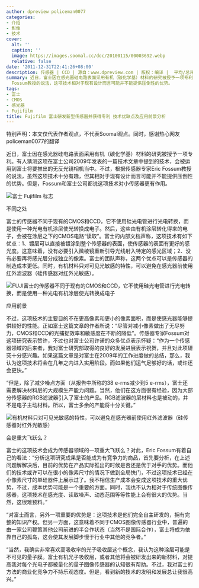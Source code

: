 ```yaml
---
author: dpreview policeman0077
categories:
- 介绍
- 影像
- 技术
cover:
  alt: ''
  caption: ''
  image: https://images.soomal.cc/doc/20100115/00003692.webp
  relative: false
date: '2011-12-31T22:41:26+08:00'
description: 传感器 | CCD | 源自：www.dpreview.com | 版权：编译 |  平均/总评分：10.00/50
summary: 近日，富士因在感光器硅电路表面采用有机（碳化学基）材料的研究被授予一项专利。有人猜测这项在富士公司2009年发表的一篇技术文章中提到的技术，会被运用到富士将要推出的无反光镜相机当中。不过，根据传感器专家Eric
  Fossum教授的说法，这项技术相对于现有设计而言可能并不能提供压倒性的优势。
tags:
- 富士
- CMOS
- 感光器
- Fujifilm
title: Fujifilm 富士研发新型传感器并获得专利 技术优缺点及应用前景分析
---
```


特别声明：本文仅代表作者观点，不代表Soomal观点。同时，感谢热心网友policeman0077的翻译



近日，富士因在感光器硅电路表面采用有机（碳化学基）材料的研究被授予一项专利。有人猜测这项在富士公司2009年发表的一篇技术文章中提到的技术，会被运用到富士将要推出的无反光镜相机当中。不过，根据传感器专家Eric Fossum教授的说法，虽然这项技术十分有趣，但其相对于现有设计而言可能并不能提供压倒性的优势。但是，Fossum和富士公司都说这项技术对小传感器更有作用。



![富士 Fujifilm 标志](https://images.soomal.cc/doc/20100115/00003692.webp)



不同之处



富士的传感器不同于现有的CMOS和CCD，它不使用硅光电管进行光电转换，而是使用一种光电有机涂层使光转换成电子。然后，这些由有机涂层转化得来的电子，会被在涂层之下的CMOS电路“读取”。富士的内部文档声称，这项技术有如下优点：1、镀层可以直接被镀涂到整个传感器的表面，使传感器的表面有更好的感光度。这意味着，没有必要引入微棱镜重新引导光线射入特定的感光区域；2、没有必要再将感光层分成独立的像素。富士的团队声称，这两个优点可以是传感器的制造成本更低。同时，有机材料只对可见光敏感的特性，可以避免在感光器前使用红外滤波器（硅传感器对红外光敏感）。



![FUJI富士的传感器不同于现有的CMOS和CCD，它不使用硅光电管进行光电转换，而是使用一种光电有机涂层使光转换成电子](https://images.soomal.cc/doc/20111231/00015888.webp)



应用前景



不过，这项技术的主要目的不在更高像素和更小的像素面积，而是使感光器能够提供较好的性能。正如富士这篇文章的作者所说：“尽管对减小像素做出了无尽努力，CMOS和CCD的光捕捉效率和敏感度在不断的降低”。传感器专家Fossum对这项研究表示赞许，不过也对富士公司许诺的众多优点表示怀疑：“作为一个传感器领域的后来者，我对富士研究部取得的良好的发展进展表示祝贺，并且对此项研究十分感兴趣。如果这篇文章是对富士在2009年的工作进度做的总结，那么，我认为这项技术将会在几年之内进入实用阶段。而如果他们运气足够好的话，或许还会更快。”



“但是，除了减少噪点方面（从报告中所称的38 e-rms减少到5 e-rms），富士还需要解决材料层的大规模生产能力问题。当然，他们在这方面很有经验，因为大部分传感器的RGB滤波器引入了富士的产品。RGB滤波器的层材料也是被动的，并不是电子主动材料。所以，富士多余的产能将十分关键。”



![有机材料只对可见光敏感的特性，可以避免在感光器前使用红外滤波器（硅传感器对红外光敏感）](https://images.soomal.cc/doc/20111231/00015889.webp)



会是重大飞跃么？



富士的这项技术会成为传感器领域的一项重大飞跃么？对此，Eric Fossum有着自己的看法：“分析这项研究成果是否能成为有竞争力的商品，首先要分析，在上述问题解解决后，目前的优势在产品实际推出的时候是否还是优于对手的优势。而他们的技术或许可以在很小的像素尺寸的情况下做到全局快门，不过这项技术已经在小像素尺寸的单硅器件上展示过了。我不相信生产成本会变成这项技术的重大优势，不过，成本优势可能是一个重要的方面。同时，我也不认为相对于传统图像传感器，这项技术在感光度、读取噪声、动态范围等等性能上会有很大的优势。当然，这很难预料。”



“对富士而言，另外一项重要的优势是：这项技术是他们完全自主研发的，拥有完整的知识产权。但另一方面，这意味着不同于CMOS图像传感器行业中，普遍的由一家公司鞭策其他公司前进的半合作状态（当然不是国际合作），富士将成为依靠自己的孤岛，这会使其发展脚步慢于行业中其他的竞争者。”



“当然，我确实非常喜欢高吸收率的光子吸收层这个概念，我认为这种涂层可能是不可见的量子膜。富士有机光子吸收层，或者其他将会被研发出来的新材料，对提高我对每个光电子都被量化的量子图像传感器的认知很有帮助。不过，我对富士的方法的商业化竞争力不持乐观态度。但是，看到新的技术的发明和发展总让我很高兴。”